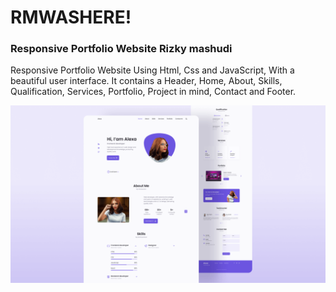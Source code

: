 # RMWASHERE!
### Responsive Portfolio Website Rizky mashudi
Responsive Portfolio Website Using Html, Css and JavaScript, With a beautiful user interface. It contains a Header, Home, About, Skills, Qualification, Services, Portfolio, Project in mind, Contact and Footer.


![Resume cv](/preview.png)
